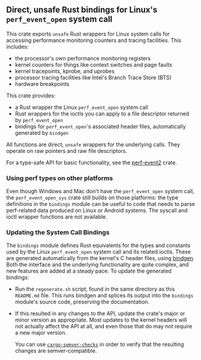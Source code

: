## Direct, unsafe Rust bindings for Linux's `perf_event_open` system call

This crate exports `unsafe` Rust wrappers for Linux system calls for accessing
performance monitoring counters and tracing facilities. This includes:

- the processor's own performance monitoring registers
- kernel counters for things like context switches and page faults
- kernel tracepoints, kprobe, and uprobes
- processor tracing facilities like Intel's Branch Trace Store (BTS)
- hardware breakpoints

This crate provides:

- a Rust wrapper the Linux `perf_event_open` system call
- Rust wrappers for the ioctls you can apply to a file descriptor returned by `perf_event_open`
- bindings for `perf_event_open`'s associated header files, automatically generated by `bindgen`

All functions are direct, `unsafe` wrappers for the underlying calls. They
operate on raw pointers and raw file descriptors.

For a type-safe API for basic functionality, see the [perf-event2] crate.

[perf-event2]: https://crates.io/crates/perf-event2

### Using perf types on other platforms

Even though Windows and Mac don't have the `perf_event_open` system
call, the `perf_event_open_sys` crate still builds on those platforms:
the type definitions in the `bindings` module can be useful to code
that needs to parse perf-related data produced on Linux or Android
systems. The syscall and ioctl wrapper functions are not available.

### Updating the System Call Bindings

The `bindings` module defines Rust equivalents for the types and constants used
by the Linux `perf_event_open` system call and its related ioctls. These are
generated automatically from the kernel's C header files, using [bindgen]. Both
the interface and the underlying functionality are quite complex, and new
features are added at a steady pace. To update the generated bindings:

-   Run the `regenerate.sh` script, found in the same directory as this
    `README.md` file. This runs bindgen and splices its output into the
    `bindings` module's source code, preserving the documentation.

-   If this resulted in any changes to the API, update the crate's major or
    minor version as appropriate. Most updates to the kernel headers will not
    actually affect the API at all, and even those that do may not require a new
    major version.

    You can use [`cargo-semver-checks`][semchecks] in order to verify that the
    resulting changes are semver-compatible.

[bindgen]: https://crates.io/crates/bindgen
[semchecks]: https://github.com/obi1kenobi/cargo-semver-checks
